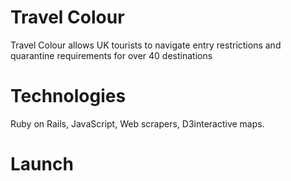 # Travel Colour 
Travel Colour allows UK tourists to navigate entry restrictions and quarantine requirements for over 40 destinations

# Technologies 
Ruby on Rails, JavaScript, Web scrapers, D3interactive maps.

# Launch
